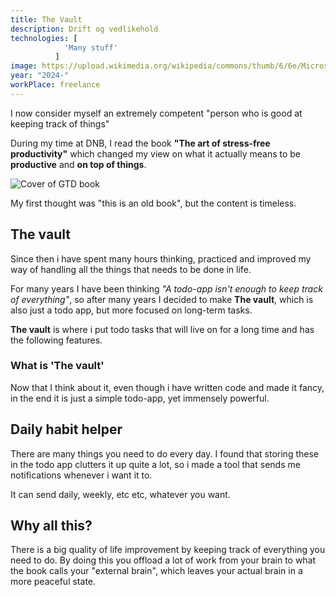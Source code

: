 ```yaml
---
title: The Vault
description: Drift og vedlikehold
technologies: [
            'Many stuff'
          ]
image: https://upload.wikimedia.org/wikipedia/commons/thumb/6/6e/Microsoft_To-Do_icon.svg/128px-Microsoft_To-Do_icon.svg.png
year: "2024-"
workPlace: freelance
---
```


I now consider myself an extremely competent "person who is good at keeping track of things"

During my time at DNB, I read the book **"The art of stress-free productivity"** which changed my view on what it actually means to be **productive** and **on top of things**.

![Cover of GTD book](https://gyazo.com/3ac5e77bac5f82a550d3e8e4fcd451d1.png)

My first thought was "this is an old book", but the content is timeless.

## The vault

Since then i have spent many hours thinking, practiced and improved my way of handling all the things that needs to be done in life.

For many years I have been thinking *"A todo-app isn't enough to keep track of everything"*, so after many years I decided to make **The vault**, which is also just a todo app, but more focused on long-term tasks.

**The vault** is where i put todo tasks that will live on for a long time and has the following features.

### What is 'The vault'

Now that I think about it, even though i have written code and made it fancy, in the end it is just a simple todo-app, yet immensely powerful.

## Daily habit helper

There are many things you need to do every day.
I found that storing these in the todo app clutters it up quite a lot,
so i made a tool that sends me notifications whenever i want it to.

It can send daily, weekly, etc etc, whatever you want.

## Why all this?

There is a big quality of life improvement by keeping track of everything you need to do.
By doing this you offload a lot of work from your brain to what the book calls your "external brain", which leaves your actual brain in a more peaceful state.
